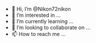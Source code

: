 - 👋 Hi, I’m @Nikon72nikon
- 👀 I’m interested in ...
- 🌱 I’m currently learning ...
- 💞️ I’m looking to collaborate on ...
- 📫 How to reach me ...

<!---
Nikon72nikon/Nikon72nikon is a ✨ special ✨ repository because its `README.md` (this file) appears on your GitHub profile.
You can click the Preview link to take a look at your changes.
--->
